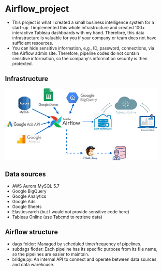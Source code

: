 # Airflow_project
- This project is what I created a small business intelligence system for a start-up. I implemented this whole infrastructure and created 100+ interactive Tableau dashboards with my hand. Therefore, this data infrastructure is valuable for you if your company or team does not have sufficient resources.
- You can hide sensitive information, e,g., ID, password, connections, via the Airflow admin site. Therefore, pipeline codes do not contain sensitive information, so the company's information security is then protected.


## Infrastructure
![flow chart](https://github.com/Auphie/Airflow_project/blob/main/Airflow_proj.png)


## Data sources
- AWS Aurora MySQL 5.7
- Google BigQuery
- Google Analytics
- Google Ads
- Google Sheets
- Elasticsearch (but I would not provide sensitive code here)
- Tableau Online (use Tabcmd to retrieve data)


## Airflow structure
* dags folder: Managed by scheduled time/frequency of pipelines.
* subdags floder: Each pipeline has its specific purpose from its file name, so the pipelines are easier to maintain.
* bridge.py: An internal API to connect and operate between data sources and data warehouse.

